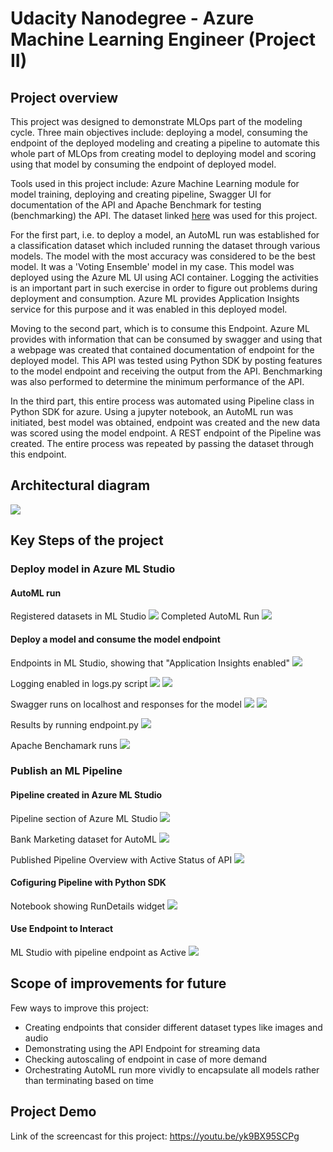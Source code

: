 # Udacity Nanodegree - Azure Machine Learning Engineer (Project II)

## Project overview
This project was designed to demonstrate MLOps part of the modeling cycle. Three main objectives include: deploying a model, consuming the endpoint of the deployed modeling and creating a pipeline to automate this whole part of MLOps from creating model to deploying model and scoring using that model by consuming the endpoint of deployed model.

Tools used in this project include: Azure Machine Learning module for model training, deploying and creating pipeline, Swagger UI for documentation of the API and Apache Benchmark for testing (benchmarking) the API. The dataset linked [here](https://automlsamplenotebookdata.blob.core.windows.net/automl-sample-notebook-data/bankmarketing_train.csv) was used for this project.

For the first part, i.e. to deploy a model, an AutoML run was established for a classification dataset which included running the dataset through various models. The model with the most accuracy was considered to be the best model. It was a 'Voting Ensemble' model in my case. This model was deployed using the Azure ML UI using ACI container. Logging the activities is an important part in such exercise in order to figure out problems during deployment and consumption. Azure ML provides Application Insights service for this purpose and it was enabled in this deployed model.

Moving to the second part, which is to consume this Endpoint. Azure ML provides with information that can be consumed by swagger and using that a webpage was created that contained documentation of endpoint for the deployed model. This API was tested using Python SDK by posting features to the model endpoint and receiving the output from the API. Benchmarking was also performed to determine the minimum performance of the API.

In the third part, this entire process was automated using Pipeline class in Python SDK for azure. Using a jupyter notebook, an AutoML run was initiated, best model was obtained, endpoint was created and the new data was scored using the model endpoint. A REST endpoint of the Pipeline was created. The entire process was repeated by passing the dataset through this endpoint.

## Architectural diagram
<img src='ArchitectureDiagram.png'>

## Key Steps of the project
### Deploy model in Azure ML Studio
#### AutoML run
Registered datasets in ML Studio
<img src='RegisteredDatasets.png'>
Completed AutoML Run
<img src='AutoMLComplete.png'>

#### Deploy a model and consume the model endpoint
Endpoints in ML Studio, showing that "Application Insights enabled"
<img src='ApplicationInsightsEnabled.png'>

Logging enabled in logs.py script
<img src='LoggingEnabledLogspy.png'>
<img src='LogsFromAppInsights.png'>

Swagger runs on localhost and responses for the model
<img src='SwaggerUIVotingEnsemble.png'>
<img src='SwaggerUILogs.png'>

Results by running endpoint.py
<img src='RunEndpointpy.png'>

Apache Benchamark runs
<img src='RunBenchmarkshResults.png'>

### Publish an ML Pipeline
#### Pipeline created in Azure ML Studio
Pipeline section of Azure ML Studio
<img src='CompletedPipelines.png'>

Bank Marketing dataset for AutoML
<img src='RegisteredDatasetsFinal.png'>

Published Pipeline Overview with Active Status of API
<img src='PipelineOverViewRestActive.png'>

#### Cofiguring Pipeline with Python SDK
Notebook showing RunDetails widget
<img src='AutoMLFinishedNotebook.png'>

#### Use Endpoint to Interact
ML Studio with pipeline endpoint as Active
<img src='PipelineEndpoint.png'>

## Scope of improvements for future
Few ways to improve this project:
* Creating endpoints that consider different dataset types like images and audio
* Demonstrating using the API Endpoint for streaming data
* Checking autoscaling of endpoint in case of more demand
* Orchestrating AutoML run more vividly to encapsulate all models rather than terminating based on time

## Project Demo
Link of the screencast for this project: https://youtu.be/yk9BX95SCPg
